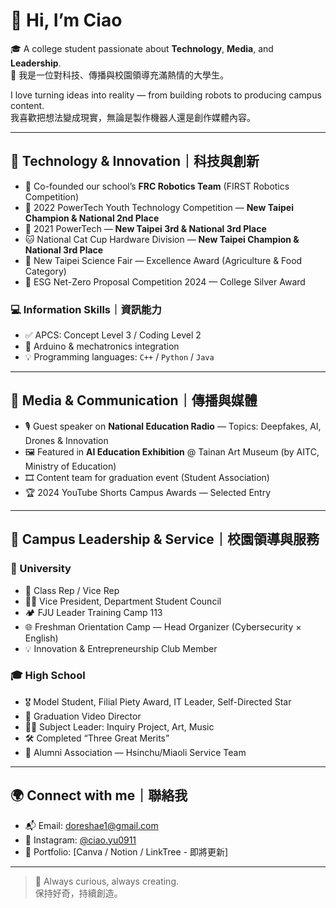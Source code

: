 # 👋 Hi, I’m Ciao

🎓 A college student passionate about **Technology**, **Media**, and **Leadership**.  
🎯 我是一位對科技、傳播與校園領導充滿熱情的大學生。

I love turning ideas into reality — from building robots to producing campus content.  
我喜歡把想法變成現實，無論是製作機器人還是創作媒體內容。

---

## 🔧 Technology & Innovation｜科技與創新

- 👾 Co-founded our school’s **FRC Robotics Team** (FIRST Robotics Competition)
- 🥇 2022 PowerTech Youth Technology Competition — **New Taipei Champion & National 2nd Place**
- 🥉 2021 PowerTech — **New Taipei 3rd & National 3rd Place**
- 🐱 National Cat Cup Hardware Division — **New Taipei Champion & National 3rd Place**
- 🧪 New Taipei Science Fair — Excellence Award (Agriculture & Food Category)
- 🥈 ESG Net-Zero Proposal Competition 2024 — College Silver Award

### 💻 Information Skills｜資訊能力
- ✅ APCS: Concept Level 3 / Coding Level 2  
- 🔧 Arduino & mechatronics integration  
- 💡 Programming languages: `C++` / `Python` / `Java`

---

## 📡 Media & Communication｜傳播與媒體

- 🎙️ Guest speaker on **National Education Radio** — Topics: Deepfakes, AI, Drones & Innovation
- 🖼️ Featured in **AI Education Exhibition** @ Tainan Art Museum (by AITC, Ministry of Education)
- 🎞️ Content team for graduation event (Student Association)
- 🏆 2024 YouTube Shorts Campus Awards — Selected Entry

---

## 🏫 Campus Leadership & Service｜校園領導與服務

### 📌 University
- 💼 Class Rep / Vice Rep  
- 🧑‍💼 Vice President, Department Student Council  
- 🏕️ FJU Leader Training Camp 113  
- 🌐 Freshman Orientation Camp — Head Organizer (Cybersecurity × English)  
- 💡 Innovation & Entrepreneurship Club Member

### 🎓 High School
- 🎖️ Model Student, Filial Piety Award, IT Leader, Self-Directed Star  
- 📀 Graduation Video Director  
- 👨‍🏫 Subject Leader: Inquiry Project, Art, Music  
- 🛠️ Completed “Three Great Merits”  
- 🧳 Alumni Association — Hsinchu/Miaoli Service Team

---

## 🌍 Connect with me｜聯絡我

- 📬 Email: doreshae1@gmail.com  
- 📱 Instagram: [@ciao.yu0911](https://instagram.com/ciao.yu0911)  
- 📁 Portfolio: [Canva / Notion / LinkTree - 即將更新]  

---

> 📌 Always curious, always creating.  
> 保持好奇，持續創造。
